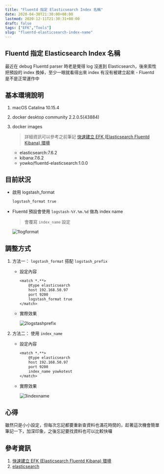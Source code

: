 ```yaml
---
title: "Fluentd 指定 Elasticsearch Index 名稱"
date: 2020-04-30T21:30:00+08:00
lastmod: 2020-12-11T21:30:31+08:00
draft: false
tags: ["EFK","Tools"]
slug: "fluentd-elasticsearch-index-name"
---
```


## Fluentd 指定 Elasticsearch Index 名稱

最近在 debug Fluentd parser 時老是覺得 log 沒進到 Elasticsearch，後來索性把預設的 index 換掉，至少一眼就看得出來 index 有沒有被建立起來 - Fluentd 是不是正常運作中

## 基本環境說明

1. macOS Catalina 10.15.4
2. docker desktop community 2.2.0.5(43884)
3. docker images

    > 詳細資訊可以參考之前筆記 [快速建立 EFK (Elasticsearch Fluentd Kibana) 環境](/docker-efk)

    - elasticsearch:7.6.2
    - kibana:7.6.2
    - yowko/fluentd-elasticsearch:1.0.0

## 目前狀況

- 啟用 logstash_format

    ```txt
    logstash_format true
    ```

- Fluentd 預設會使用 `logstash-%Y.%m.%d` 做為 index name 

    > 會覆寫 `index_name` 設定

    ![1logformat]()

## 調整方式

1. 方法一： `logstash_format` 搭配 `logstash_prefix`

    - 設定內容

        ```txt
        <match *.**>
            @type elasticsearch
            host 192.168.50.97
            port 9200
            logstash_format true
        </match>
        ```

    - 實際效果

        ![2logstashprefix]()

2. 方法二： 使用 `index_name`

    - 設定內容

        ```txt
        <match *.**>
            @type elasticsearch
            host 192.168.50.97
            port 9200
            index_name yowkotest
        </match>
        ```

    - 實際效果

        ![3indexname]()

## 心得

雖然只是小小設定，但每次忘記都要重新查資料也滿花時間的，趁著這次機會簡單筆記一下，加深印象，之後忘記要找資料也可以比較快囉

## 參考資訊

1. [快速建立 EFK (Elasticsearch Fluentd Kibana) 環境](/docker-efk)
2. [elasticsearch](https://docs.fluentd.org/output/elasticsearch#parameters)
